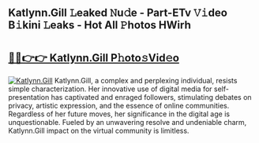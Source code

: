 ## Katlynn.Gill 𝙻eaked 𝙽u𝚍e - Part-ETv 𝚅𝚒deo B𝚒kini 𝙻eaks - Hot All 𝙿hotos HWirh

# <h2><a href="http://ld0gzf1.urlbe.top/?page=Katlynn.Gill">🔗🔗👉👉 Katlynn.Gill P𝚑oto𝚜Vid𝚎o</a></h2>

[![Katlynn.Gill](https://i.imgur.com/eBuTRDB.gif)](http://ld0gzf1.urlbe.top/?page=Katlynn.Gill)
Katlynn.Gill, a complex and perplexing individual, resists simple characterization. Her innovative use of digital media for self-presentation has captivated and enraged followers, stimulating debates on privacy, artistic expression, and the essence of online communities. Regardless of her future moves, her significance in the digital age is unquestionable. Fueled by an unwavering resolve and undeniable charm, Katlynn.Gill impact on the virtual community is limitless.
